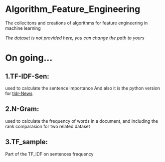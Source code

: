 # Algorithm_Feature_Engineering
The collecitons and creations of algorithms for feature engineering in machine learning

*The dataset is not provided here, you can change the path to yours*

# On going...

## 1.TF-IDF-Sen:
used to calculate the sentence importance
And also it is the python version for [tldr-News](https://hackernoon.com/finding-the-most-important-sentences-using-nlp-tf-idf-3065028897a3)


## 2.N-Gram:
used to calculate the frequency of words in a document, and including the rank comparasion for two related dataset

## 3.TF_sample:
Part of the TF_IDF on sentences frequency
